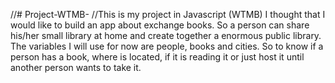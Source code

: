 //# Project-WTMB-
//This is my project in Javascript (WTMB) 
I thought that I would like to build an app about exchange books. So a person can share his/her small library at home and create together a enormous public library. The variables I will use for now are people, books and cities. So to know if a person has a book, where is located, if it is reading it or just host it until another person wants to take it. 



